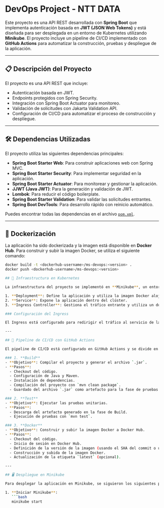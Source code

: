 # DevOps Project - NTT DATA

Este proyecto es una API REST desarrollada con **Spring Boot** que implementa autenticación basada en **JWT (JSON Web Tokens)** y está diseñada para ser desplegada en un entorno de Kubernetes utilizando **Minikube**. El proyecto incluye un pipeline de CI/CD implementado con **GitHub Actions** para automatizar la construcción, pruebas y despliegue de la aplicación.

---

## 📋 Descripción del Proyecto

El proyecto es una API REST que incluye:
- Autenticación basada en JWT.
- Endpoints protegidos con Spring Security.
- Integración con Spring Boot Actuator para monitoreo.
- Validación de solicitudes con Jakarta Validation API.
- Configuración de CI/CD para automatizar el proceso de construcción y despliegue.

---

## 🛠️ Dependencias Utilizadas

El proyecto utiliza las siguientes dependencias principales:

- **Spring Boot Starter Web**: Para construir aplicaciones web con Spring MVC.
- **Spring Boot Starter Security**: Para implementar seguridad en la aplicación.
- **Spring Boot Starter Actuator**: Para monitorear y gestionar la aplicación.
- **JJWT (Java JWT)**: Para la generación y validación de JWT.
- **Lombok**: Para reducir el código boilerplate.
- **Spring Boot Starter Validation**: Para validar las solicitudes entrantes.
- **Spring Boot DevTools**: Para desarrollo rápido con reinicio automático.

Puedes encontrar todas las dependencias en el archivo [`pom.xml`](pom.xml).

---

## 🐳 Dockerización

La aplicación ha sido dockerizada y la imagen está disponible en **Docker Hub**. Para construir y subir la imagen Docker, se utiliza el siguiente comando:

```bash
docker build -t <dockerhub-username>/ms-devops:<version> .
docker push <dockerhub-username>/ms-devops:<version>

## 🚀 Infraestructura en Kubernetes

La infraestructura del proyecto se implementó en **Minikube**, un entorno local de Kubernetes. Los componentes principales son:

1. **Deployment**: Define la aplicación y utiliza la imagen Docker alojada en Docker Hub.
2. **Service**: Expone la aplicación dentro del clúster.
3. **Ingress Controller**: Gestiona el tráfico entrante y utiliza un dominio personalizado (`ms-devops.local`).

### Configuración del Ingress

El Ingress está configurado para redirigir el tráfico al servicio de la aplicación. El dominio personalizado `ms-devops.local` se resolvió mediante la modificación del archivo `/etc/hosts` en el sistema local.

---

## 🔄 Pipeline de CI/CD con GitHub Actions

El pipeline de CI/CD está configurado en GitHub Actions y se divide en las siguientes fases:

### 1. **Build**
- **Objetivo**: Compilar el proyecto y generar el archivo `.jar`.
- **Pasos**:
  - Checkout del código.
  - Configuración de Java y Maven.
  - Instalación de dependencias.
  - Compilación del proyecto con `mvn clean package`.
  - Guardado del archivo `.jar` como artefacto para la fase de pruebas.

### 2. **Test**
- **Objetivo**: Ejecutar las pruebas unitarias.
- **Pasos**:
  - Descarga del artefacto generado en la fase de Build.
  - Ejecución de pruebas con `mvn test`.

### 3. **Docker**
- **Objetivo**: Construir y subir la imagen Docker a Docker Hub.
- **Pasos**:
  - Checkout del código.
  - Inicio de sesión en Docker Hub.
  - Definición de la versión de la imagen (usando el SHA del commit o una versión personalizada).
  - Construcción y subida de la imagen Docker.
  - Actualización de la etiqueta `latest` (opcional).

---

## 🖥️ Despliegue en Minikube

Para desplegar la aplicación en Minikube, se siguieron los siguientes pasos:

1. **Iniciar Minikube**:
   ```bash
   minikube start
